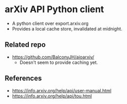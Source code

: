# arXiv API Python client
- A python client over export.arxiv.org  
- Provides a local cache store, invalidated at midnight.  

## Related repo
- https://github.com/BalconyJH/aioarxiv/
  - Doesn't seem to provide caching yet. 

## References
- https://info.arxiv.org/help/api/user-manual.html
- https://info.arxiv.org/help/api/tou.html
